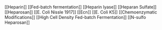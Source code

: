 [[Heparin]]
[[Fed-batch fermentation]]
[[Heparin lyase]]
[[Heparan Sulfate]]
[[Heparosan]]
[[E. Coli Nissle 1917]]
[[Ecn]]
[[E. Coli K5]]
[[Chemoenzymatic Modifications]]
[[High Cell Density Fed-batch Fermentation]]
[[N-sulfo Heparosan]]

